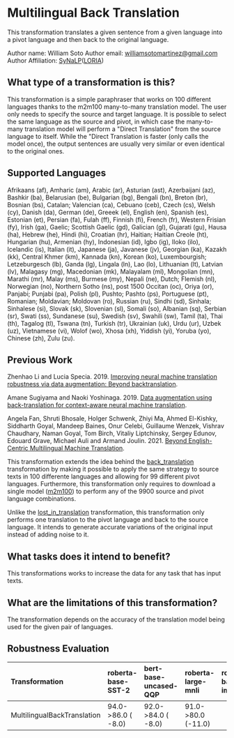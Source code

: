 # Multilingual Back Translation
This transformation translates a given sentence from a given language into a pivot language and then back to the original language.

Author name: William Soto
Author email: [williamsotomartinez@gmail.com](mailto:williamsotomartinez@gmail.com)
Author Affiliation: [SyNaLP](https://synalp.loria.fr/)([LORIA](https://www.loria.fr/en/))


## What type of a transformation is this?
This transformation is a simple paraphraser that works on 100 different languages thanks to the m2m100 many-to-many translation model. The user only needs to specify the source and target language. It is possible to select the same language as the source and pivot, in which case the many-to-many translation model will perform a "Direct Translation" from the source language to itself. While the "Direct Translation is faster (only calls the model once), the output sentences are usually very similar or even identical to the original ones.


## Supported Languages
Afrikaans (af), Amharic (am), Arabic (ar), Asturian (ast), Azerbaijani (az), Bashkir (ba), Belarusian (be), Bulgarian (bg), Bengali (bn), Breton (br), Bosnian (bs), Catalan; Valencian (ca), Cebuano (ceb), Czech (cs), Welsh (cy), Danish (da), German (de), Greeek (el), English (en), Spanish (es), Estonian (et), Persian (fa), Fulah (ff), Finnish (fi), French (fr), Western Frisian (fy), Irish (ga), Gaelic; Scottish Gaelic (gd), Galician (gl), Gujarati (gu), Hausa (ha), Hebrew (he), Hindi (hi), Croatian (hr), Haitian; Haitian Creole (ht), Hungarian (hu), Armenian (hy), Indonesian (id), Igbo (ig), Iloko (ilo), Icelandic (is), Italian (it), Japanese (ja), Javanese (jv), Georgian (ka), Kazakh (kk), Central Khmer (km), Kannada (kn), Korean (ko), Luxembourgish; Letzeburgesch (lb), Ganda (lg), Lingala (ln), Lao (lo), Lithuanian (lt), Latvian (lv), Malagasy (mg), Macedonian (mk), Malayalam (ml), Mongolian (mn), Marathi (mr), Malay (ms), Burmese (my), Nepali (ne), Dutch; Flemish (nl), Norwegian (no), Northern Sotho (ns), post 1500 Occitan (oc), Oriya (or), Panjabi; Punjabi (pa), Polish (pl), Pushto; Pashto (ps), Portuguese (pt), Romanian; Moldavian; Moldovan (ro), Russian (ru), Sindhi (sd), Sinhala; Sinhalese (si), Slovak (sk), Slovenian (sl), Somali (so), Albanian (sq), Serbian (sr), Swati (ss), Sundanese (su), Swedish (sv), Swahili (sw), Tamil (ta), Thai (th), Tagalog (tl), Tswana (tn), Turkish (tr), Ukrainian (uk), Urdu (ur), Uzbek (uz), Vietnamese (vi), Wolof (wo), Xhosa (xh), Yiddish (yi), Yoruba (yo), Chinese (zh), Zulu (zu).


## Previous Work
Zhenhao Li and Lucia Specia. 2019. [Improving neural machine translation robustness via data augmentation: Beyond backtranslation](https://arxiv.org/pdf/1910.03009.pdf). 

Amane Sugiyama and Naoki Yoshinaga. 2019. [Data augmentation using back-translation for context-aware neural machine translation](https://aclanthology.org/D19-6504.pdf).

Angela Fan, Shruti Bhosale, Holger Schwenk, Zhiyi Ma, Ahmed El-Kishky, Siddharth Goyal, Mandeep Baines, Onur Celebi, Guillaume Wenzek, Vishrav Chaudhary, Naman Goyal, Tom Birch, Vitaliy Liptchinsky, Sergey Edunov, Edouard Grave, Michael Auli and Armand Joulin. 2021. [Beyond English-Centric Multilingual Machine Translation](https://www.jmlr.org/papers/volume22/20-1307/20-1307.pdf).

This transformation extends the idea behind the [back_translation](https://github.com/GEM-benchmark/NL-Augmenter/tree/main/transformations/back_translation) transformation by making it possible to apply the same strategy to source texts in 100 differente languages and allowing for 99 different pivot languages. Furthermore, this transformation only requires to download a single model ([m2m100](https://huggingface.co/facebook/m2m100_418M)) to perform any of the 9900 source and pivot language combinations.

Unlike the [lost_in_translation](https://github.com/GEM-benchmark/NL-Augmenter/tree/main/transformations/lost_in_translation) transformation, this transformation only performs one translation to the pivot language and back to the source language. It intends to generate accurate variations of the original input instead of adding noise to it.


## What tasks does it intend to benefit?
This transformations works to increase the data for any task that has input texts.


## What are the limitations of this transformation?
The transformation depends on the accuracy of the translation model being used for the given pair of languages.

## Robustness Evaluation
| Transformation                   | roberta-base-SST-2   | bert-base-uncased-QQP   | roberta-large-mnli   | roberta-base-imdb   |
|:---------------------------------|:---------------------|:------------------------|:---------------------|:--------------------|
| MultilingualBackTranslation      | 94.0->86.0 ( -8.0)   | 92.0->84.0 ( -8.0)      | 91.0->80.0 (-11.0)   | |
